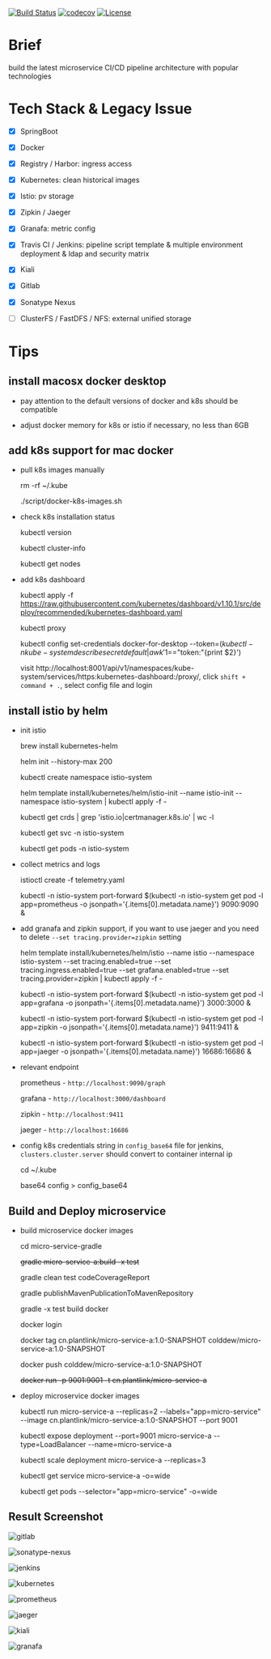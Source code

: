[![Build Status](https://travis-ci.org/colddew/micro-service-pipeline.svg?branch=master)](https://travis-ci.org/colddew/micro-service-pipeline)
[![codecov](https://codecov.io/gh/colddew/micro-service-pipeline/branch/master/graph/badge.svg)](https://codecov.io/gh/colddew/micro-service-pipeline)
[![License](http://img.shields.io/:license-mit-blue.svg?style=flat)](http://doge.mit-license.org)

# Brief

build the latest microservice CI/CD pipeline architecture with popular technologies

# Tech Stack & Legacy Issue

- [x] SpringBoot

- [x] Docker

- [x] Registry / Harbor: ingress access

- [x] Kubernetes: clean historical images

- [x] Istio: pv storage

- [x] Zipkin / Jaeger

- [x] Granafa: metric config

- [x] Travis CI / Jenkins: pipeline script template & multiple environment deployment & ldap and security matrix

- [x] Kiali

- [x] Gitlab

- [x] Sonatype Nexus

- [ ] ClusterFS / FastDFS / NFS: external unified storage

# Tips

## install macosx docker desktop

- pay attention to the default versions of docker and k8s should be compatible

- adjust docker memory for k8s or istio if necessary, no less than 6GB

## add k8s support for mac docker

- pull k8s images manually

  rm -rf ~/.kube

  ./script/docker-k8s-images.sh

- check k8s installation status

  kubectl version
  
  kubectl cluster-info
  
  kubectl get nodes
  
- add k8s dashboard

  kubectl apply -f https://raw.githubusercontent.com/kubernetes/dashboard/v1.10.1/src/deploy/recommended/kubernetes-dashboard.yaml

  kubectl proxy
  
  kubectl config set-credentials docker-for-desktop --token=$(kubectl -n kube-system describe secret default| awk '$1=="token:"{print $2}')
  
  visit http://localhost:8001/api/v1/namespaces/kube-system/services/https:kubernetes-dashboard:/proxy/, click `shift + command + .`, select config file and login

## install istio by helm

- init istio

  brew install kubernetes-helm
	
  helm init --history-max 200

  kubectl create namespace istio-system
  
  helm template install/kubernetes/helm/istio-init --name istio-init --namespace istio-system | kubectl apply -f -
  
  kubectl get crds | grep 'istio.io\|certmanager.k8s.io' | wc -l
  
  kubectl get svc -n istio-system
  
  kubectl get pods -n istio-system
  
- collect metrics and logs

  istioctl create -f telemetry.yaml
  
  kubectl -n istio-system port-forward $(kubectl -n istio-system get pod -l app=prometheus -o jsonpath='{.items[0].metadata.name}') 9090:9090 &
  
- add granafa and zipkin support, if you want to use jaeger and you need to delete `--set tracing.provider=zipkin` setting

  helm template install/kubernetes/helm/istio --name istio --namespace istio-system --set tracing.enabled=true --set tracing.ingress.enabled=true --set grafana.enabled=true --set tracing.provider=zipkin | kubectl apply -f -
  
  kubectl -n istio-system port-forward $(kubectl -n istio-system get pod -l app=grafana -o jsonpath='{.items[0].metadata.name}') 3000:3000 &
  
  kubectl -n istio-system port-forward $(kubectl -n istio-system get pod -l app=zipkin -o jsonpath='{.items[0].metadata.name}') 9411:9411 &
  
  kubectl -n istio-system port-forward $(kubectl -n istio-system get pod -l app=jaeger -o jsonpath='{.items[0].metadata.name}') 16686:16686 &
  
- relevant endpoint

  prometheus - `http://localhost:9090/graph`
  
  grafana - `http://localhost:3000/dashboard`
  
  zipkin - `http://localhost:9411`
  
  jaeger - `http://localhost:16686`
  
- config k8s credentials string in `config_base64` file for jenkins, `clusters.cluster.server` should convert to container internal ip
  
  cd ~/.kube
  
  base64 config > config_base64
  
## Build and Deploy microservice
  
- build microservice docker images

  cd micro-service-gradle
    
  ~~gradle micro-service-a:build -x test~~
  
  gradle clean test codeCoverageReport
  
  gradle publishMavenPublicationToMavenRepository
  
  gradle -x test build docker
  
  docker login
  
  docker tag cn.plantlink/micro-service-a:1.0-SNAPSHOT colddew/micro-service-a:1.0-SNAPSHOT
    
  docker push colddew/micro-service-a:1.0-SNAPSHOT
    
  ~~docker run -p 9001:9001 -t cn.plantlink/micro-service-a~~

- deploy microservice docker images

  kubectl run micro-service-a --replicas=2 --labels="app=micro-service" --image cn.plantlink/micro-service-a:1.0-SNAPSHOT --port 9001
  
  kubectl expose deployment --port=9001 micro-service-a --type=LoadBalancer --name=micro-service-a
  
  kubectl scale deployment micro-service-a --replicas=3
  
  kubectl get service micro-service-a -o=wide
  
  kubectl get pods --selector="app=micro-service" -o=wide

## Result Screenshot

![gitlab](https://github.com/colddew/micro-service-pipeline/blob/master/assets/gitlab.png?raw=true)

![sonatype-nexus](https://github.com/colddew/micro-service-pipeline/blob/master/assets/sonatype-nexus.png?raw=true)

![jenkins](https://github.com/colddew/micro-service-pipeline/blob/master/assets/jenkins.png?raw=true)

![kubernetes](https://github.com/colddew/micro-service-pipeline/blob/master/assets/kubernetes.png?raw=true)

![prometheus](https://github.com/colddew/micro-service-pipeline/blob/master/assets/prometheus.png?raw=true)

![jaeger](https://github.com/colddew/micro-service-pipeline/blob/master/assets/jaeger.png?raw=true)

![kiali](https://github.com/colddew/micro-service-pipeline/blob/master/assets/kiali.png?raw=true)

![granafa](https://github.com/colddew/micro-service-pipeline/blob/master/assets/granafa.png?raw=true)
